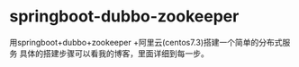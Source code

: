 # springboot-dubbo-zookeeper
用springboot+dubbo+zookeeper +阿里云(centos7.3)搭建一个简单的分布式服务
具体的搭建步骤可以看我的博客，里面详细到每一步。

